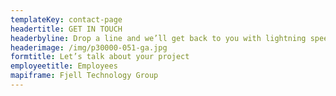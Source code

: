 ```yaml
---
templateKey: contact-page
headertitle: GET IN TOUCH
headerbyline: Drop a line and we’ll get back to you with lightning speed
headerimage: /img/p30000-051-ga.jpg
formtitle: Let’s talk about your project
employeetitle: Employees
mapiframe: Fjell Technology Group
---
```


